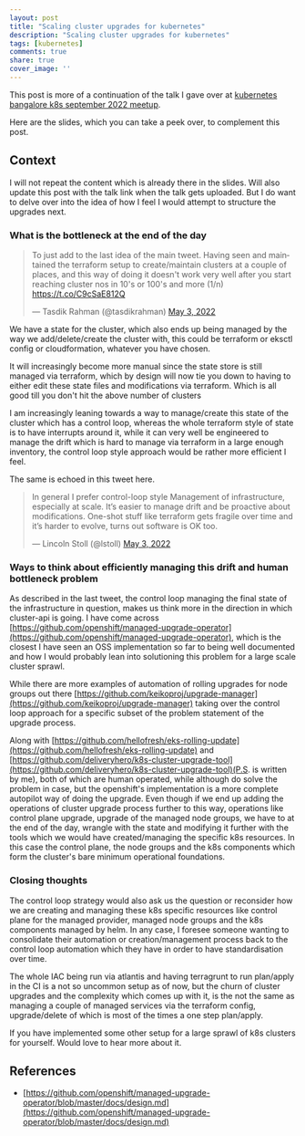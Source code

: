 ```yaml
---
layout: post
title: "Scaling cluster upgrades for kubernetes"
description: "Scaling cluster upgrades for kubernetes"
tags: [kubernetes]
comments: true
share: true
cover_image: ''
---
```


This post is more of a continuation of the talk I gave over at [kubernetes bangalore k8s september 2022 meetup](https://www.meetup.com/kubernetes-openshift-india-meetup/events/288277755/).

Here are the slides, which you can take a peek over, to complement this post.

## Context

I will not repeat the content which is already there in the slides. Will also update this post with the talk link when the talk gets uploaded. But I do want to delve over into the idea of how I feel I would attempt to structure the upgrades next.

### What is the bottleneck at the end of the day

<blockquote class="twitter-tweet"><p lang="en" dir="ltr">To just add to the last idea of the main tweet. Having seen and maintained the terraform setup to create/maintain clusters at a couple of places, and this way of doing it doesn&#39;t work very well after you start reaching cluster nos in 10&#39;s or 100&#39;s and more (1/n) <a href="https://t.co/C9cSaE812Q">https://t.co/C9cSaE812Q</a></p>&mdash; Tasdik Rahman (@tasdikrahman) <a href="https://twitter.com/tasdikrahman/status/1521420689206648832?ref_src=twsrc%5Etfw">May 3, 2022</a></blockquote> <script async src="https://platform.twitter.com/widgets.js" charset="utf-8"></script>

We have a state for the cluster, which also ends up being managed by the way we add/delete/create the cluster with, this could be terraform or eksctl config or cloudformation, whatever you have chosen.

It will increasingly become more manual since the state store is still managed via terraform, which by design will now tie you down to having to either edit these state files and modifications via terraform. Which is all good till you don't hit the above number of clusters

I am increasingly leaning towards a way to manage/create this state of the cluster which has a control loop, whereas the whole terraform style of state is to have interrupts around it, while it can very well be engineered to manage the drift which is hard to manage via terraform in a large enough inventory, the control loop style approach would be rather more efficient I feel.

The same is echoed in this tweet here.

<blockquote class="twitter-tweet"><p lang="en" dir="ltr">In general I prefer control-loop style Management of infrastructure, especially at scale. It’s easier to manage drift and be proactive about modifications. One-shot stuff like terraform gets fragile over time and it’s harder to evolve, turns out software is OK too.</p>&mdash; Lincoln Stoll (@lstoll) <a href="https://twitter.com/lstoll/status/1521412277152460800?ref_src=twsrc%5Etfw">May 3, 2022</a></blockquote> <script async src="https://platform.twitter.com/widgets.js" charset="utf-8"></script>

### Ways to think about efficiently managing this drift and human bottleneck problem

As described in the last tweet, the control loop managing the final state of the infrastructure in question, makes us think more in the direction in which cluster-api is going. I have come across [https://github.com/openshift/managed-upgrade-operator](https://github.com/openshift/managed-upgrade-operator), which is the closest I have seen an OSS implementation so far to being well documented and how I would probably lean into solutioning this problem for a large scale cluster sprawl.

While there are more examples of automation of rolling upgrades for node groups out there [https://github.com/keikoproj/upgrade-manager](https://github.com/keikoproj/upgrade-manager) taking over the control loop approach for a specific subset of the problem statement of the upgrade process.

Along with [https://github.com/hellofresh/eks-rolling-update](https://github.com/hellofresh/eks-rolling-update) and [https://github.com/deliveryhero/k8s-cluster-upgrade-tool](https://github.com/deliveryhero/k8s-cluster-upgrade-tool)(P.S. is written by me), both of which are human operated, while although do solve the problem in case, but the openshift's implementation is a more complete autopilot way of doing the upgrade. Even though if we end up adding the operations of cluster upgrade process further to this way, operations like control plane upgrade, upgrade of the managed node groups, we have to at the end of the day, wrangle with the state and modifying it further with the tools which we would have created/managing the specific k8s resources. In this case the control plane, the node groups and the k8s components which form the cluster's bare minimum operational foundations.

### Closing thoughts

The control loop strategy would also ask us the question or reconsider how we are creating and managing these k8s specific resources like control plane for the managed provider, managed node groups and the k8s components managed by helm. In any case, I foresee someone wanting to consolidate their automation or creation/management process back to the control loop automation which they have in order to have standardisation over time.

The whole IAC being run via atlantis and having terragrunt to run plan/apply in the CI is a not so uncommon setup as of now, but the churn of cluster upgrades and the complexity which comes up with it, is the not the same as managing a couple of managed services via the terraform config, upgrade/delete of which is most of the times a one step plan/apply.

If you have implemented some other setup for a large sprawl of k8s clusters for yourself. Would love to hear more about it.

## References

- [https://github.com/openshift/managed-upgrade-operator/blob/master/docs/design.md](https://github.com/openshift/managed-upgrade-operator/blob/master/docs/design.md)
